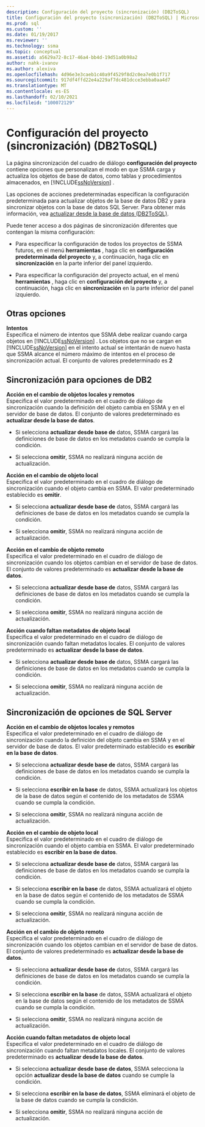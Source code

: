 ```yaml
---
description: Configuración del proyecto (sincronización) (DB2ToSQL)
title: Configuración del proyecto (sincronización) (DB2ToSQL) | Microsoft Docs
ms.prod: sql
ms.custom: ''
ms.date: 01/19/2017
ms.reviewer: ''
ms.technology: ssma
ms.topic: conceptual
ms.assetid: a5629a72-8c17-46a4-bb4d-19d51a0b98a2
author: nahk-ivanov
ms.author: alexiva
ms.openlocfilehash: 4d96e3e3caeb1c40a9f4529f8d2c0ea7e0b1f717
ms.sourcegitcommit: 917df4ffd22e4a229af7dc481dcce3ebba0aa4d7
ms.translationtype: MT
ms.contentlocale: es-ES
ms.lasthandoff: 02/10/2021
ms.locfileid: "100072129"
---
```

# <a name="project-settingssynchronization-db2tosql"></a>Configuración del proyecto (sincronización) (DB2ToSQL)
La página sincronización del cuadro de diálogo **configuración del proyecto** contiene opciones que personalizan el modo en que SSMA carga y actualiza los objetos de base de datos, como tablas y procedimientos almacenados, en [!INCLUDE[ssNoVersion](../../includes/ssnoversion-md.md)] .  
  
Las opciones de acciones predeterminadas especifican la configuración predeterminada para actualizar objetos de la base de datos DB2 y para sincronizar objetos con la base de datos SQL Server. Para obtener más información, vea [actualizar desde la base de datos &#40;DB2ToSQL&#41;](../../ssma/db2/refresh-from-database-db2tosql.md).  
  
Puede tener acceso a dos páginas de sincronización diferentes que contengan la misma configuración:  
  
-   Para especificar la configuración de todos los proyectos de SSMA futuros, en el menú **herramientas** , haga clic en **configuración predeterminada del proyecto** y, a continuación, haga clic en **sincronización** en la parte inferior del panel izquierdo.  
  
-   Para especificar la configuración del proyecto actual, en el menú **herramientas** , haga clic en **configuración del proyecto** y, a continuación, haga clic en **sincronización** en la parte inferior del panel izquierdo.  
  
## <a name="miscellaneous-options"></a>Otras opciones  
**Intentos**  
Especifica el número de intentos que SSMA debe realizar cuando carga objetos en [!INCLUDE[ssNoVersion](../../includes/ssnoversion-md.md)] . Los objetos que no se cargan en [!INCLUDE[ssNoVersion](../../includes/ssnoversion-md.md)] en el intento actual se intentarán de nuevo hasta que SSMA alcance el número máximo de intentos en el proceso de sincronización actual. El conjunto de valores predeterminado es **2**  
  
## <a name="synchronization-for-db2-options"></a>Sincronización para opciones de DB2  
**Acción en el cambio de objetos locales y remotos**  
Especifica el valor predeterminado en el cuadro de diálogo de sincronización cuando la definición del objeto cambia en SSMA y en el servidor de base de datos. El conjunto de valores predeterminado es **actualizar desde la base de datos**.  
  
-   Si selecciona **actualizar desde base de** datos, SSMA cargará las definiciones de base de datos en los metadatos cuando se cumpla la condición.  
  
-   Si selecciona **omitir**, SSMA no realizará ninguna acción de actualización.  
  
**Acción en el cambio de objeto local**  
Especifica el valor predeterminado en el cuadro de diálogo de sincronización cuando el objeto cambia en SSMA. El valor predeterminado establecido es **omitir**.  
  
-   Si selecciona **actualizar desde base de** datos, SSMA cargará las definiciones de base de datos en los metadatos cuando se cumpla la condición.  
  
-   Si selecciona **omitir**, SSMA no realizará ninguna acción de actualización.  
  
**Acción en el cambio de objeto remoto**  
Especifica el valor predeterminado en el cuadro de diálogo de sincronización cuando los objetos cambian en el servidor de base de datos. El conjunto de valores predeterminado es **actualizar desde la base de datos**.  
  
-   Si selecciona **actualizar desde base de** datos, SSMA cargará las definiciones de base de datos en los metadatos cuando se cumpla la condición.  
  
-   Si selecciona **omitir**, SSMA no realizará ninguna acción de actualización.  
  
**Acción cuando faltan metadatos de objeto local**  
Especifica el valor predeterminado en el cuadro de diálogo de sincronización cuando faltan metadatos locales. El conjunto de valores predeterminado es **actualizar desde la base de datos**.  
  
-   Si selecciona **actualizar desde base de** datos, SSMA cargará las definiciones de base de datos en los metadatos cuando se cumpla la condición.  
  
-   Si selecciona **omitir**, SSMA no realizará ninguna acción de actualización.  
  
## <a name="synchronization-for-sql-server-options"></a>Sincronización de opciones de SQL Server  
**Acción en el cambio de objetos locales y remotos**  
Especifica el valor predeterminado en el cuadro de diálogo de sincronización cuando la definición del objeto cambia en SSMA y en el servidor de base de datos. El valor predeterminado establecido es **escribir en la base de datos**.  
  
-   Si selecciona **actualizar desde base de** datos, SSMA cargará las definiciones de base de datos en los metadatos cuando se cumpla la condición.  
  
-   Si selecciona **escribir en la base** de datos, SSMA actualizará los objetos de la base de datos según el contenido de los metadatos de SSMA cuando se cumpla la condición.  
  
-   Si selecciona **omitir**, SSMA no realizará ninguna acción de actualización.  
  
**Acción en el cambio de objeto local**  
Especifica el valor predeterminado en el cuadro de diálogo de sincronización cuando el objeto cambia en SSMA. El valor predeterminado establecido es **escribir en la base de datos**.  
  
-   Si selecciona **actualizar desde base de** datos, SSMA cargará las definiciones de base de datos en los metadatos cuando se cumpla la condición.  
  
-   Si selecciona **escribir en la base** de datos, SSMA actualizará el objeto en la base de datos según el contenido de los metadatos de SSMA cuando se cumpla la condición.  
  
-   Si selecciona **omitir**, SSMA no realizará ninguna acción de actualización.  
  
**Acción en el cambio de objeto remoto**  
Especifica el valor predeterminado en el cuadro de diálogo de sincronización cuando los objetos cambian en el servidor de base de datos.  El conjunto de valores predeterminado es **actualizar desde la base de datos**.  
  
-   Si selecciona **actualizar desde base de** datos, SSMA cargará las definiciones de base de datos en los metadatos cuando se cumpla la condición.  
  
-   Si selecciona **escribir en la base** de datos, SSMA actualizará el objeto en la base de datos según el contenido de los metadatos de SSMA cuando se cumpla la condición.  
  
-   Si selecciona **omitir**, SSMA no realizará ninguna acción de actualización.  
  
**Acción cuando faltan metadatos de objeto local**  
Especifica el valor predeterminado en el cuadro de diálogo de sincronización cuando faltan metadatos locales. El conjunto de valores predeterminado es **actualizar desde la base de datos**.  
  
-   Si selecciona **actualizar desde base de datos**, SSMA selecciona la opción **actualizar desde la base de datos** cuando se cumple la condición.  
  
-   Si selecciona **escribir en la base de datos**, SSMA eliminará el objeto de la base de datos cuando se cumpla la condición.  
  
-   Si selecciona **omitir**, SSMA no realizará ninguna acción de actualización.  
  
